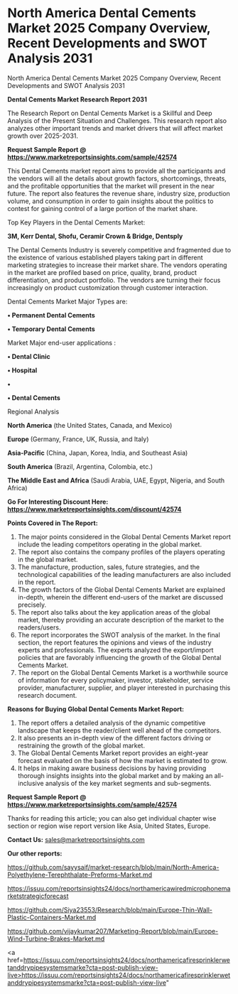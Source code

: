 # North America Dental Cements Market 2025 Company Overview, Recent Developments and SWOT Analysis 2031
North America Dental Cements Market 2025 Company Overview, Recent Developments and SWOT Analysis 2031

<strong>Dental Cements Market Research Report 2031</strong>

The Research Report on Dental Cements Market is a Skillful and Deep Analysis of the Present Situation and Challenges. This research report also analyzes other important trends and market drivers that will affect market growth over 2025-2031.

<strong>Request Sample Report @ <a href=https://www.marketreportsinsights.com/sample/42574>https://www.marketreportsinsights.com/sample/42574</a></strong>

This Dental Cements market report aims to provide all the participants and the vendors will all the details about growth factors, shortcomings, threats, and the profitable opportunities that the market will present in the near future. The report also features the revenue share, industry size, production volume, and consumption in order to gain insights about the politics to contest for gaining control of a large portion of the market share.

Top Key Players in the Dental Cements Market:

<strong>3M, Kerr Dental, Shofu, Ceramir Crown & Bridge, Dentsply</strong>

The Dental Cements Industry is severely competitive and fragmented due to the existence of various established players taking part in different marketing strategies to increase their market share. The vendors operating in the market are profiled based on price, quality, brand, product differentiation, and product portfolio. The vendors are turning their focus increasingly on product customization through customer interaction.

Dental Cements Market Major Types are:

<strong>•  Permanent Dental Cements

•  Temporary Dental Cements</strong>

Market Major end-user applications :

<strong>•  Dental Clinic

•  Hospital

•  

•  Dental Cements</strong>

Regional Analysis

</u><strong><b>North America</b></strong> (the United States, Canada, and Mexico)

<strong><b>Europe </b></strong>(Germany, France, UK, Russia, and Italy)

<strong><b>Asia-Pacific</b></strong> (China, Japan, Korea, India, and Southeast Asia)

<strong><b>South America</b></strong> (Brazil, Argentina, Colombia, etc.)

<strong><b>The Middle East and Africa</b></strong> (Saudi Arabia, UAE, Egypt, Nigeria, and South Africa)

<strong>Go For Interesting Discount Here: <a href=https://www.marketreportsinsights.com/discount/42574>https://www.marketreportsinsights.com/discount/42574</a></strong>

<strong>Points Covered in The Report:</strong>
<ol>
  <li>The major points considered in the Global Dental Cements Market report include the leading competitors operating in the global market.</li>
  <li>The report also contains the company profiles of the players operating in the global market.</li>
  <li>The manufacture, production, sales, future strategies, and the technological capabilities of the leading manufacturers are also included in the report.</li>
  <li>The growth factors of the Global Dental Cements Market are explained in-depth, wherein the different end-users of the market are discussed precisely.</li>
  <li>The report also talks about the key application areas of the global market, thereby providing an accurate description of the market to the readers/users.</li>
  <li>The report incorporates the SWOT analysis of the market. In the final section, the report features the opinions and views of the industry experts and professionals. The experts analyzed the export/import policies that are favorably influencing the growth of the Global Dental Cements Market.</li>
  <li>The report on the Global Dental Cements Market is a worthwhile source of information for every policymaker, investor, stakeholder, service provider, manufacturer, supplier, and player interested in purchasing this research document.</li>
</ol>
<strong>Reasons for Buying Global Dental Cements Market Report:</strong>

<ol>
  <li>The report offers a detailed analysis of the dynamic competitive landscape that keeps the reader/client well ahead of the competitors.</li>
  <li>It also presents an in-depth view of the different factors driving or restraining the growth of the global market.</li>
  <li>The Global Dental Cements Market report provides an eight-year forecast evaluated on the basis of how the market is estimated to grow.</li>
  <li>It helps in making aware business decisions by having providing thorough insights insights into the global market and by making an all-inclusive analysis of the key market segments and sub-segments.</li>
</ol>
<strong>Request Sample Report @ <a href=https://www.marketreportsinsights.com/sample/42574>https://www.marketreportsinsights.com/sample/42574</a></strong>


Thanks for reading this article; you can also get individual chapter wise section or region wise report version like Asia, United States, Europe.

<strong>Contact Us:</strong>
sales@marketreportsinsights.com

<strong>Our other reports:</strong>

<a href=https://github.com/sayysaif/market-research/blob/main/North-America-Polyethylene-Terephthalate-Preforms-Market.md>https://github.com/sayysaif/market-research/blob/main/North-America-Polyethylene-Terephthalate-Preforms-Market.md</a>

<a href=https://issuu.com/reportsinsights24/docs/northamericawiredmicrophonemarketstrategicforecast>https://issuu.com/reportsinsights24/docs/northamericawiredmicrophonemarketstrategicforecast</a>

<a href=https://github.com/Siya23553/Research/blob/main/Europe-Thin-Wall-Plastic-Containers-Market.md>https://github.com/Siya23553/Research/blob/main/Europe-Thin-Wall-Plastic-Containers-Market.md</a>

<a href=https://github.com/vijaykumar207/Marketing-Report/blob/main/Europe-Wind-Turbine-Brakes-Market.md>https://github.com/vijaykumar207/Marketing-Report/blob/main/Europe-Wind-Turbine-Brakes-Market.md</a>

<a href=https://issuu.com/reportsinsights24/docs/northamericafiresprinklerwetanddrypipesystemsmarke?cta=post-publish-view-live>https://issuu.com/reportsinsights24/docs/northamericafiresprinklerwetanddrypipesystemsmarke?cta=post-publish-view-live</a>"
